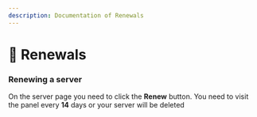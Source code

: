 ```yaml
---
description: Documentation of Renewals
---
```


# 📲 Renewals

### Renewing a server

On the server page you need to click the **Renew** button. You need to visit the panel every **14** days or your server will be deleted

